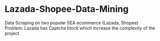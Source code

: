 # Lazada-Shopee-Data-Mining

Data Scraping on two popular SEA ecommerce (Lazada, Shopee) \
Problem: Lazada has Captcha block which increase the complexity of the project

